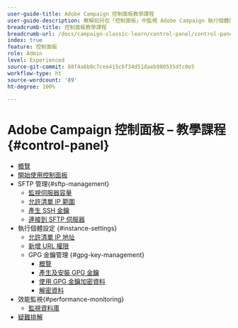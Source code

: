 ```yaml
---
user-guide-title: Adobe Campaign 控制面板教學課程
user-guide-description: 瞭解如何在「控制面板」中監視 Adobe Campaign 執行個體的主要資產以及執行管理任務。
breadcrumb-title: 控制面板教學課程
breadcrumb-url: /docs/campaign-classic-learn/control-panel/control-panel-overview.html
index: true
feature: 控制面板
role: Admin
level: Experienced
source-git-commit: 88f4a8b0c7cee415c6f34d51daeb980535dfc0e5
workflow-type: ht
source-wordcount: '89'
ht-degree: 100%

---
```



# Adobe Campaign 控制面板 – 教學課程 {#control-panel}

+ [概覽](/help/control-panel-tutorials/control-panel-overview.md)
+ [開始使用控制面板](/help/control-panel-tutorials/get-started.md)
+ SFTP 管理{#sftp-management}
   + [監視伺服器容量](/help/control-panel-tutorials/sftp-management/monitor-server-capacity.md)
   + [允許清單 IP 範圍](/help/control-panel-tutorials/sftp-management/allowlist-ip-range.md)
   + [產生 SSH 金鑰](/help/control-panel-tutorials/sftp-management/generate-ssh-key.md)
   + [連接到 SFTP 伺服器](/help/control-panel-tutorials/sftp-management/connect-to-sftp-server.md)
+ 執行個體設定 {#instance-settings}
   + [允許清單 IP 地址](/help/control-panel-tutorials/instance-settings/allowlist-ip-address.md)
   + [新增 URL 權限](/help/control-panel-tutorials/instance-settings/add-url-permissions.md)
   + GPG 金鑰管理 {#gpg-key-management}
      + [概覽](/help/control-panel-tutorials/instance-settings/gpg-key-management/gpg-key-management-overview.md)
      + [產生及安裝 GPG 金鑰](/help/control-panel-tutorials/instance-settings/gpg-key-management/generate-and-install-gpg-keys.md)
      + [使用 GPG 金鑰加密資料](/help/control-panel-tutorials/instance-settings/gpg-key-management/use-a-gpg-key-to-encrypt-data.md)
      + [解密資料](/help/control-panel-tutorials/instance-settings/gpg-key-management/decrypt-data.md)
+ 效能監視{#performance-monitoring}
   + [監視資料庫](/help/control-panel-tutorials/performance-monitoring/monitor-databases.md)
+ [疑難排解](/help/control-panel-tutorials/troubleshooting.md)